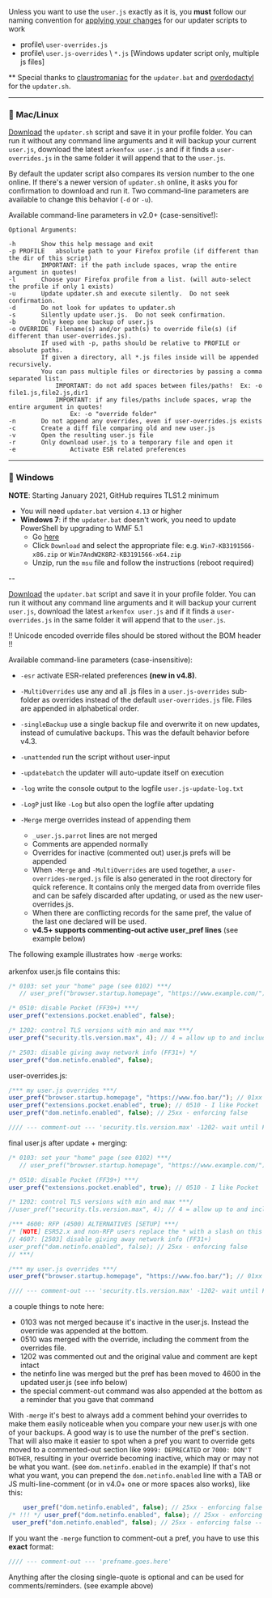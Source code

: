 
Unless you want to use the `user.js` exactly as it is, you **must** follow our naming convention for [applying your changes](https://github.com/arkenfox/user.js/wiki/3.2-Applying-Your-Changes) for our updater scripts to work

* profile\ `user-overrides.js`
* profile\ `user.js-overrides` \ `*.js` [Windows updater script only, multiple js files]

** Special thanks to [claustromaniac](https://github.com/claustromaniac) for the `updater.bat` and [overdodactyl](https://github.com/overdodactyl) for the `updater.sh`.

---

### :small_orange_diamond: Mac/Linux

[Download](https://github.com/arkenfox/user.js/raw/master/updater.sh) the `updater.sh` script and save it in your profile folder. You can run it without any command line arguments and it will backup your current `user.js`, download the latest `arkenfox user.js` and if it finds a `user-overrides.js` in the same folder it will append that to the `user.js`.

By default the updater script also compares its version number to the one online. If there's a newer version of `updater.sh` online, it asks you for confirmation to download and run it. Two command-line parameters are available to change this behavior (`-d` or `-u`).

Available command-line parameters in v2.0+ (case-sensitive!):
```
Optional Arguments:

-h		 Show this help message and exit
-p PROFILE	 absolute path to your Firefox profile (if different than the dir of this script)
		 IMPORTANT: if the path include spaces, wrap the entire argument in quotes!
-l 		 Choose your Firefox profile from a list. (will auto-select the profile if only 1 exists)
-u		 Update updater.sh and execute silently.  Do not seek confirmation.
-d		 Do not look for updates to updater.sh
-s		 Silently update user.js.  Do not seek confirmation.
-b		 Only keep one backup of user.js
-o OVERRIDE	 Filename(s) and/or path(s) to override file(s) (if different than user-overrides.js).
		 If used with -p, paths should be relative to PROFILE or absolute paths.
		 If given a directory, all *.js files inside will be appended recursively.
		 You can pass multiple files or directories by passing a comma separated list.
			 IMPORTANT: do not add spaces between files/paths!  Ex: -o file1.js,file2.js,dir1
			 IMPORTANT: if any files/paths include spaces, wrap the entire argument in quotes!
				 Ex: -o "override folder" 
-n		 Do not append any overrides, even if user-overrides.js exists
-c		 Create a diff file comparing old and new user.js
-v		 Open the resulting user.js file
-r		 Only download user.js to a temporary file and open it
-e               Activate ESR related preferences
```

---

### :small_orange_diamond: Windows

**NOTE**: Starting January 2021, GitHub requires TLS1.2 minimum
- You will need `updater.bat` version `4.13` or higher
- **Windows 7**: if the `updater.bat` doesn't work, you need to update PowerShell by upgrading to WMF 5.1
   - Go [here](https://www.microsoft.com/download/details.aspx?id=54616)
   - Click `Download` and select the appropriate file: e.g. `Win7-KB3191566-x86.zip` or `Win7AndW2K8R2-KB3191566-x64.zip`
   - Unzip, run the `msu` file and follow the instructions (reboot required)

--

[Download](https://github.com/arkenfox/user.js/raw/master/updater.bat) the `updater.bat` script and save it in your profile folder. You can run it without any command line arguments and it will backup your current `user.js`, download the latest `arkenfox user.js` and if it finds a `user-overrides.js` in the same folder it will append that to the `user.js`.

!! Unicode encoded override files should be stored without the BOM header !!

Available command-line parameters (case-insensitive):
- `-esr` activate ESR-related preferences **(new in v4.8)**.
- `-MultiOverrides`
use any and all .js files in a `user.js-overrides` sub-folder as overrides instead of the default `user-overrides.js` file. Files are appended in alphabetical order.
- `-singleBackup` use a single backup file and overwrite it on new updates, instead of cumulative backups. This was the default behavior before v4.3.
- `-unattended`
run the script without user-input
- `-updatebatch`
the updater will auto-update itself on execution
- `-log` write the console output to the logfile `user.js-update-log.txt`
- `-LogP` just like `-Log` but also open the logfile after updating

- `-Merge` merge overrides instead of appending them
  - `_user.js.parrot` lines are not merged
  - Comments are appended normally
  - Overrides for inactive (commented out) user.js prefs will be appended
  - When `-Merge` and `-MultiOverrides` are used together, a `user-overrides-merged.js` file is also generated in the root directory for quick reference. It contains only the merged data from override files and can be safely discarded after updating, or used as the new user-overrides.js.
  - When there are conflicting records for the same pref, the value of the last one declared will be used.
  - **v4.5+ supports commenting-out active user_pref lines** (see example below)

The following example illustrates how `-merge` works:<br><br>
arkenfox user.js file contains this:
```js
/* 0103: set your "home" page (see 0102) ***/
   // user_pref("browser.startup.homepage", "https://www.example.com/");

/* 0510: disable Pocket (FF39+) ***/
user_pref("extensions.pocket.enabled", false);

/* 1202: control TLS versions with min and max ***/
user_pref("security.tls.version.max", 4); // 4 = allow up to and including TLS 1.3

/* 2503: disable giving away network info (FF31+) */
user_pref("dom.netinfo.enabled", false);
```
user-overrides.js:
```js
/*** my user.js overrides ***/
user_pref("browser.startup.homepage", "https://www.foo.bar/"); // 01xx
user_pref("extensions.pocket.enabled", true); // 0510 - I like Pocket
user_pref("dom.netinfo.enabled", false); // 25xx - enforcing false

//// --- comment-out --- 'security.tls.version.max' -1202- wait until FF enables TLS1.3 for everyone
```
final user.js after update + merging:
```js
/* 0103: set your "home" page (see 0102) ***/
   // user_pref("browser.startup.homepage", "https://www.example.com/");

/* 0510: disable Pocket (FF39+) ***/
user_pref("extensions.pocket.enabled", true); // 0510 - I like Pocket

/* 1202: control TLS versions with min and max ***/
//user_pref("security.tls.version.max", 4); // 4 = allow up to and including TLS 1.3

/*** 4600: RFP (4500) ALTERNATIVES [SETUP] ***/
/* [NOTE] ESR52.x and non-RFP users replace the * with a slash on this line to enable these
// 4607: [2503] disable giving away network info (FF31+)
user_pref("dom.netinfo.enabled", false); // 25xx - enforcing false
// ***/

/*** my user.js overrides ***/
user_pref("browser.startup.homepage", "https://www.foo.bar/"); // 01xx

//// --- comment-out --- 'security.tls.version.max' -1202- wait until FF enables TLS1.3 for everyone
```
a couple things to note here:
* 0103 was not merged because it's inactive in the user.js. Instead the override was appended at the bottom.
* 0510 was merged with the override, including the comment from the overrides file.
* 1202 was commented out and the original value and comment are kept intact
* the netinfo line was merged but the pref has been moved to 4600 in the updated user.js (see info below)
* the special comment-out command was also appended at the bottom as a reminder that you gave that command

With `-merge` it's best to always add a comment behind your overrides to make them easily noticeable when you compare your new user.js with one of your backups. A good way is to use the number of the pref's section. That will also make it easier to spot when a pref you want to override gets moved to a commented-out section like `9999: DEPRECATED` or `7000: DON'T BOTHER`, resulting in your override becoming inactive, which may or may not be what you want. (see `dom.netinfo.enabled` in the example) If that's not what you want, you can prepend the `dom.netinfo.enabled` line with a TAB or JS multi-line-comment (or in v4.0+ one or more spaces also works), like this:
```js
    user_pref("dom.netinfo.enabled", false); // 25xx - enforcing false -- prepended with a TAB
/* !!! */ user_pref("dom.netinfo.enabled", false); // 25xx - enforcing false -- or a JS-multi-line comment
 user_pref("dom.netinfo.enabled", false); // 25xx - enforcing false -- for v4.0 space(s) also works
```

If you want the `-merge` function to comment-out a pref, you have to use this **exact** format:
```js
//// --- comment-out --- 'prefname.goes.here'
```
Anything after the closing single-quote is optional and can be used for comments/reminders. (see example above)
